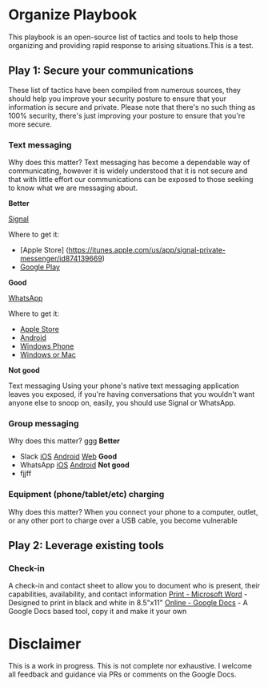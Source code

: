 # Organize Playbook
This playbook is an open-source list of tactics and tools to help those organizing and providing rapid response to arising situations.This is a test.

## Play 1: Secure your communications
These list of tactics have been compiled from numerous sources, they should help you improve your security posture to ensure that your information is secure and private. Please note that there's no such thing as 100% security, there's just improving your posture to ensure that you're more secure.

### Text messaging
Why does this matter? Text messaging has become a dependable way of communicating, however it is widely understood that it is not secure and that with little effort our communications can be exposed to those seeking to know what we are messaging about.

__Better__

[Signal](https://whispersystems.org/)

Where to get it:
- [Apple Store] (https://itunes.apple.com/us/app/signal-private-messenger/id874139669)
- [Google Play](https://play.google.com/store/apps/details?id=org.thoughtcrime.securesms&referrer=utm_source%3DOWS%26utm_medium%3DWeb%26utm_campaign%3DMessaging)

__Good__

[WhatsApp](https://www.whatsapp.com/)

Where to get it:
- [Apple Store](http://itunes.apple.com/us/app/whatsapp-messenger/id310633997?mt=8)
- [Android](https://play.google.com/store/apps/details?id=com.whatsapp)
- [Windows Phone](https://www.whatsapp.com/wp/)
- [Windows or Mac](https://www.whatsapp.com/download)

__Not good__

Text messaging
Using your phone's native text messaging application leaves you exposed, if you're having conversations that you wouldn't want anyone else to snoop on, easily, you should use Signal or WhatsApp.

### Group messaging
Why does this matter? ggg
__Better__
- Slack [iOS]() [Android]() [Web]()
__Good__
- WhatsApp [iOS]() [Android]()
__Not good__
- fjjff

### Equipment (phone/tablet/etc) charging
Why does this matter? When you connect your phone to a computer, outlet, or any other port to charge over a USB cable, you become vulnerable

## Play 2: Leverage existing tools

### Check-in
A check-in and contact sheet to allow you to document who is present, their capabilities, availability, and contact information
[Print - Microsoft Word](https://github.com/efortiz/organize-playbook/blob/master/tools/word-docs/OrganizePlaybookCheck-inSheet.docx) - Designed to print in black and white in 8.5"x11"
[Online - Google Docs](https://docs.google.com/document/d/1d-02fMKc23of7KyKJrBni9qKlM7gPGEhaXAv7b5MM1Y/edit?usp=sharing) - A Google Docs based tool, copy it and make it your own

# Disclaimer
This is a work in progress. This is not complete nor exhaustive. I welcome all feedback and guidance via PRs or comments on the Google Docs.
